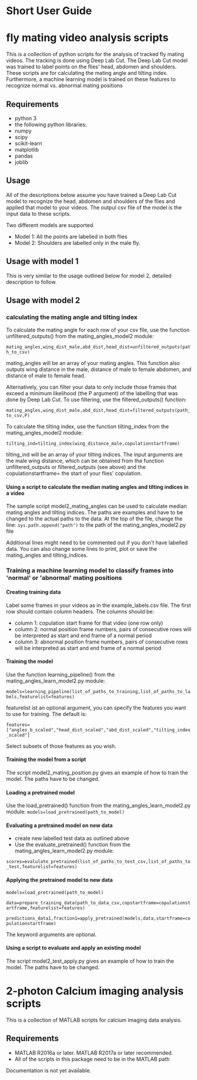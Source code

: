 # Short User Guide

# fly mating video analysis scripts

This is a collection of python scripts for the analysis of tracked fly mating videos.
The tracking is done using Deep Lab Cut. The Deep Lab Cut model was trained to label
points on the flies' head, abdomen and shoulders. These scripts are for calculating 
the mating angle and tilting index. Furthermore, a machine learning model is trained
on these features to recognize normal vs. abnormal mating positions

## Requirements
* python 3
* the following python libraries:
* numpy
* scipy
* scikit-learn
* matplotlib
* pandas
* joblib

## Usage

All of the descriptions below assume you have trained a Deep Lab Cut model to recognize the head, abdomen and shoulders of the flies and applied that model to your videos. The outpul csv file of the model is the input data to these scripts.

Two different models are supported. 
* Model 1: All the points are labelled in both flies
* Model 2: Shoulders are labelled only in the male fly.

## Usage with model 1

This is very similar to the usage outlined below for model 2, detailed description to follow.
## Usage with model 2

### calculating the mating angle and tilting index

To calculate the mating angle for each row of your csv file, use the function unfiltered_outputs() from the mating_angles_model2 module:

`mating_angles,wing_dist_male,abd_dist,head_dist=unfiltered_outputs(path_to_csv)`

mating_angles will be an array of your mating angles. This function also outputs wing distance in the male, distance of male to female abdomen, and distance of male to female head.

Alternatively, you can filter your data to only include those frames that exceed a minimum likelihood (the P argument) of the labelling that was done by Deep Lab Cut. To use filtering, use the filtered_outputs() function:

`mating_angles,wing_dist_male,abd_dist,head_dist=filtered_outputs(path_to_csv,P)`

To calculate the tilting index, use the function tilting_index from the mating_angles_model2 module:

`tilting_ind=tilting_index(wing_distance_male,copulationstartframe)`

tilting_ind will be an array of your tilting indices. The input arguments are the male wing distance, which can be obtained from the function unfiltered_outputs or filtered_outputs (see above) and the copulationstartframe= the start of your flies' copulation.

#### Using a script to calculate the median mating angles and tilting indices in a video

The sample script  model2_mating_angles can be used to calculate median mating angles and tilting indices. The paths are examples and have to be changed to the actual paths to the data. At the top of the file, change the line:
`sys.path.append("path")` 
to the path of the mating_angles_model2.py file

Additional lines might need to be commented out if you don't have labelled data. You can also change some lines to print, plot or save the mating_angles and tilting_indices.


### Training a machine learning model to classify frames into 'normal' or 'abnormal' mating positions

#### Creating training data

Label some frames in your videos as in the example_labels.csv file. The first row should contain column headers. The columns should be:
* column 1: copulation start frame for that video (one row only)
* column 2: normal position frame numbers, pairs of consecutive rows will be interpreted as start and end frame of a normal period
* column 3: abnormal position frame numbers, pairs of consecutive rows will be interpreted as start and end frame of a normal period

#### Training the model

Use the function learning_pipeline() from the mating_angles_learn_model2.py module:

`models=learning_pipeline(list_of_paths_to_training,list_of_paths_to_labels,featurelist=features)`

featurelist ist an optional argument, you can specify the features you want to use for training. The default is:

`features=["angles_b_scaled","head_dist_scaled","abd_dist_scaled","tilting_index_scaled"]`

Select subsets of those features as you wish.

#### Training the model from a script

The script model2_mating_position.py gives an example of how to train the model. The paths have to be changed.

#### Loading a pretrained model

Use the load_pretrained() function from the mating_angles_learn_model2.py module:
`models=load_pretrained(path_to_model)`

#### Evaluating a pretrained model on new data

* create new labelled test data as outlined above
* Use the evaluate_pretrained() function from the mating_angles_learn_model2.py module: 

`scores=evalulate_pretrained(list_of_paths_to_test_csv,list_of_paths_to_test,featurelist=features)`

#### Applying the pretrained model to new data

`models=load_pretrained(path_to_model)`

`data=prepare_training_data(path_to_data_csv,copstartframe=copulationstartframe,featurelist=features)`

`predictions_data1,fraction1=apply_pretrained(models,data,startframe=copulationstartframe)`

The keyword arguments are optional.

#### Using a script to evaluate and apply an existing model

The script model2_test_apply.py gives an example of how to train the model. The paths have to be changed.

# 2-photon Calcium imaging analysis scripts

This is a collection of MATLAB scripts for calcium imaging data analysis.



## Requirements
* MATLAB R2016a or later. MATLAB R2017a or later recommended.
* All of the scripts in this package need to be in the MATLAB path


Documentation is not yet available.